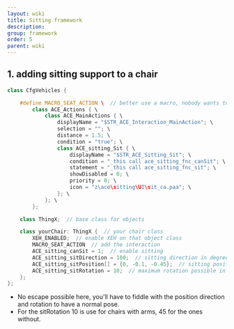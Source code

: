 ```yaml
---
layout: wiki
title: Sitting framework
description:
group: framework
order: 5
parent: wiki
---
```


## 1. adding sitting support to a chair

```c++
class CfgVehicles {

    #define MACRO_SEAT_ACTION \  // better use a macro, nobody wants to type this two times or more, right ?
        class ACE_Actions { \
            class ACE_MainActions { \
                displayName = "$STR_ACE_Interaction_MainAction"; \
                selection = ""; \
                distance = 1.5; \
                condition = "true"; \
                class ACE_sitting_Sit { \
                    displayName = "$STR_ACE_Sitting_Sit"; \
                    condition = "_this call ace_sitting_fnc_canSit"; \
                    statement = "_this call ace_sitting_fnc_sit"; \
                    showDisabled = 0; \
                    priority = 0; \
                    icon = "z\ace\sitting\UI\sit_ca.paa"; \
                }; \
            }; \
        };

    class ThingX;  // base class for objects

    class yourChair: ThingX {  // your chair class
        XEH_ENABLED;  // enable XEH on that object class
        MACRO_SEAT_ACTION  // add the interaction
        ACE_sitting_canSit = 1;  // enable sitting
        ACE_sitting_sitDirection = 180;  // sitting direction in degrees
        ACE_sitting_sitPosition[] = {0, -0.1, -0.45};  // sitting position in a X Y Z plane
        ACE_sitting_sitRotation = 10;  // maximum rotation possible in degrees, left and right.
    };
};
```

- No escape possible here, you'll have to fiddle with the position direction and rotation to have a normal pose.
- For the sitRotation 10 is use for chairs with arms, 45 for the ones without.
